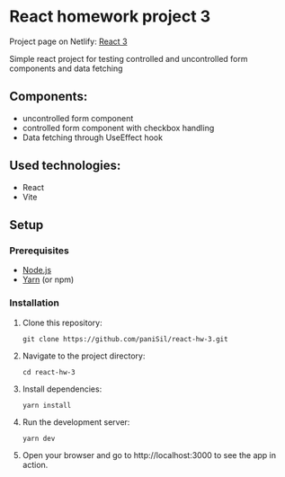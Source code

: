 # React homework project 3
Project page on Netlify: [React 3](https://react-hw-3-panisil.netlify.app/)

Simple react project for testing controlled and uncontrolled form components and data fetching

## Components:
- uncontrolled form component
- controlled form component with checkbox handling
- Data fetching through UseEffect hook

## Used technologies:
- React
- Vite

## Setup

### Prerequisites

- [Node.js](https://nodejs.org/)
- [Yarn](https://yarnpkg.com/) (or npm)

### Installation

1. Clone this repository:
   ```
   git clone https://github.com/paniSil/react-hw-3.git
   ```
   
2. Navigate to the project directory:
   ```
   cd react-hw-3
   ```

4. Install dependencies:
   ```
   yarn install
   ```

5. Run the development server:
   ```
   yarn dev
   ```

6. Open your browser and go to http://localhost:3000 to see the app in action.

